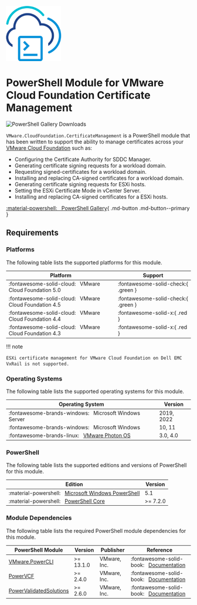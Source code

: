 <!-- markdownlint-disable first-line-h1 no-inline-html -->

<img src="assets/images/icon-color.svg" alt="PowerShell Module for VMware Cloud Foundation Certificate Management" width="150">

# PowerShell Module for VMware Cloud Foundation Certificate Management

<img src="https://img.shields.io/powershellgallery/dt/VMware.CloudFoundation.CertificateManagement?style=for-the-badge&logo=powershell&logoColor=white" alt="PowerShell Gallery Downloads">

`VMware.CloudFoundation.CertificateManagement` is a PowerShell module that has been written to support the ability to manage certificates across your [VMware Cloud Foundatiоn][docs-vmware-cloud-foundation] such as:

- Configuring the Certificate Authority for SDDC Manager.
- Generating certificate signing requests for a workload domain.
- Requesting signed-certificates for a workload domain.
- Installing and replacing CA-signed certificates for a workload domain.
- Generating certificate signing requests for ESXi hosts.
- Setting the ESXi Certificate Mode in vCenter Server.
- Installing and replacing CA-signed certificates for a ESXi hosts.

[:material-powershell: &nbsp; PowerShell Gallery][psgallery-module-certificate-management]{ .md-button .md-button--primary }

## Requirements

### Platforms

The following table lists the supported platforms for this module.

Platform                                                     | Support
-------------------------------------------------------------|------------------------------------
:fontawesome-solid-cloud: &nbsp; VMware Cloud Foundation 5.0 | :fontawesome-solid-check:{ .green }
:fontawesome-solid-cloud: &nbsp; VMware Cloud Foundation 4.5 | :fontawesome-solid-check:{ .green }
:fontawesome-solid-cloud: &nbsp; VMware Cloud Foundation 4.4 | :fontawesome-solid-x:{ .red }
:fontawesome-solid-cloud: &nbsp; VMware Cloud Foundation 4.3 | :fontawesome-solid-x:{ .red }

!!! note

    ESXi certificate management for VMware Cloud Foundation on Dell EMC VxRail is not supported.

### Operating Systems

The following table lists the supported operating systems for this module.

Operating System                                                       | Version
-----------------------------------------------------------------------|-----------
:fontawesome-brands-windows: &nbsp; Microsoft Windows Server           | 2019, 2022
:fontawesome-brands-windows: &nbsp; Microsoft Windows                  | 10, 11
:fontawesome-brands-linux: &nbsp; [VMware Photon OS][github-photon-os] | 3.0, 4.0

### PowerShell

The following table lists the supported editions and versions of PowerShell for this module.

Edition                                                                           | Version
----------------------------------------------------------------------------------|----------
:material-powershell: &nbsp; [Microsoft Windows PowerShell][microsoft-powershell] | 5.1
:material-powershell: &nbsp; [PowerShell Core][microsoft-powershell]              | >= 7.2.0

### Module Dependencies

The following table lists the required PowerShell module dependencies for this module.

PowerShell Module                                    | Version   | Publisher    | Reference
-----------------------------------------------------|-----------|--------------|---------------------------------------------------------------------------
[VMware.PowerCLI][psgallery-module-powercli]         | >= 13.1.0 | VMware, Inc. | :fontawesome-solid-book: &nbsp; [Documentation][developer-module-powercli]
[PowerVCF][psgallery-module-powervcf]                | >= 2.4.0  | VMware, Inc. | :fontawesome-solid-book: &nbsp; [Documentation][docs-module-powervcf]
[PowerValidatedSolutions][psgallery-module-pvs]      | >= 2.6.0  | VMware, Inc. | :fontawesome-solid-book: &nbsp; [Documentation][docs-module-pvs]

[docs-vmware-cloud-foundation]: https://docs.vmware.com/en/VMware-Cloud-Foundation/index.html
[microsoft-powershell]: https://docs.microsoft.com/en-us/powershell
[psgallery-module-powercli]: https://www.powershellgallery.com/packages/VMware.PowerCLI
[psgallery-module-powervcf]: https://www.powershellgallery.com/packages/PowerVCF
[psgallery-module-certificate-management]: https://www.powershellgallery.com/packages/VMware.CloudFoundation.CertificateManagement
[psgallery-module-pvs]: https://www.powershellgallery.com/packages/PowerValidatedSolutions
[developer-module-powercli]: https://developer.vmware.com/tool/vmware-powercli
[docs-module-powervcf]: https://vmware.github.io/powershell-module-for-vmware-cloud-foundation
[docs-module-pvs]: https://vmware.github.io/power-validated-solutions-for-cloud-foundation
[github-photon-os]:  https://github.com/vmware/photon
